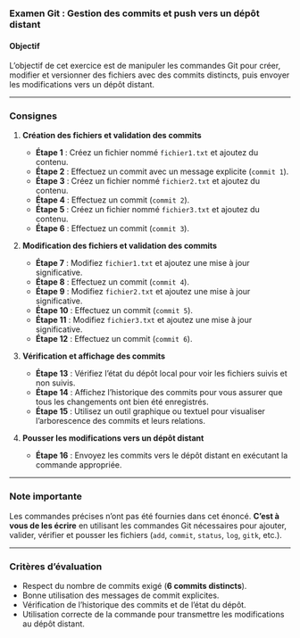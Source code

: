### **Examen Git : Gestion des commits et push vers un dépôt distant**  

#### **Objectif**  
L’objectif de cet exercice est de manipuler les commandes Git pour créer, modifier et versionner des fichiers avec des commits distincts, puis envoyer les modifications vers un dépôt distant.

---

### **Consignes**  

1. **Création des fichiers et validation des commits**  
   - **Étape 1** : Créez un fichier nommé `fichier1.txt` et ajoutez du contenu.  
   - **Étape 2** : Effectuez un commit avec un message explicite (`commit 1`).  
   - **Étape 3** : Créez un fichier nommé `fichier2.txt` et ajoutez du contenu.  
   - **Étape 4** : Effectuez un commit (`commit 2`).  
   - **Étape 5** : Créez un fichier nommé `fichier3.txt` et ajoutez du contenu.  
   - **Étape 6** : Effectuez un commit (`commit 3`).  

2. **Modification des fichiers et validation des commits**  
   - **Étape 7** : Modifiez `fichier1.txt` et ajoutez une mise à jour significative.  
   - **Étape 8** : Effectuez un commit (`commit 4`).  
   - **Étape 9** : Modifiez `fichier2.txt` et ajoutez une mise à jour significative.  
   - **Étape 10** : Effectuez un commit (`commit 5`).  
   - **Étape 11** : Modifiez `fichier3.txt` et ajoutez une mise à jour significative.  
   - **Étape 12** : Effectuez un commit (`commit 6`).  

3. **Vérification et affichage des commits**  
   - **Étape 13** : Vérifiez l’état du dépôt local pour voir les fichiers suivis et non suivis.  
   - **Étape 14** : Affichez l’historique des commits pour vous assurer que tous les changements ont bien été enregistrés.  
   - **Étape 15** : Utilisez un outil graphique ou textuel pour visualiser l’arborescence des commits et leurs relations.  

4. **Pousser les modifications vers un dépôt distant**  
   - **Étape 16** : Envoyez les commits vers le dépôt distant en exécutant la commande appropriée.  

---

### **Note importante**  
Les commandes précises n’ont pas été fournies dans cet énoncé. **C’est à vous de les écrire** en utilisant les commandes Git nécessaires pour ajouter, valider, vérifier et pousser les fichiers (`add`, `commit`, `status`, `log`, `gitk`, etc.).  

---

### **Critères d’évaluation**  
- Respect du nombre de commits exigé (**6 commits distincts**).  
- Bonne utilisation des messages de commit explicites.  
- Vérification de l’historique des commits et de l’état du dépôt.  
- Utilisation correcte de la commande pour transmettre les modifications au dépôt distant.  
